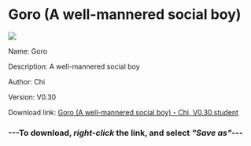 # Goro (A well-mannered social boy)

<img src = "https://raw.githubusercontent.com/Arbiter1223/Daigaku-Gurashi-Custom-Students/master/Students/Files/Goro%20(A%20well-mannered%20social%20boy).png">

Name: Goro

Description: A well-mannered social boy

Author: Chi

Version: V0.30

Download link: <a href="https://raw.githubusercontent.com/Arbiter1223/Daigaku-Gurashi-Custom-Students/master/Students/Files/Goro%20(A%20well-mannered%20social%20boy)%20-%20Chi%2C%20V0.30.student">Goro (A well-mannered social boy) - Chi, V0.30.student</a>

### ---**To download, _right-click_ the link, and select _"Save as"_**---
